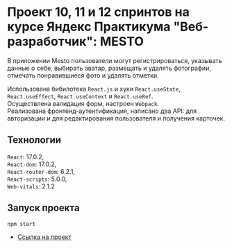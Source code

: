 # Проект 10, 11 и 12 спринтов на курсе Яндекс Практикума "Веб-разработчик": MESTO

В приложении Mesto пользователи могут регистрироваться, указывать данные о себе, выбирать аватар, 
размещать и удалять фотографии, отмечать понравившиеся фото и удалять отметки.   

Использована бибилотека `React.js` и хуки `React.useState`, `React.useEffect`, `React.useContext` и `React.useRef`.   
Осуществлена валидация форм, настроен `Webpack`.   
Реализована фронтенд-аутентификация, написано два API: для авторизации и для редактирования пользователя и получения карточек.

## Технологии
`React`: 17.0.2,      
`React-dom`: 17.0.2,   
`React-router-dom`: 6.2.1,   
`React-scripts`: 5.0.0,   
`Web-vitals`: 2.1.2   

## Запуск проекта
`npm start`  

* [Ссылка на проект](https://evgenia-n.github.io/react-mesto-auth)